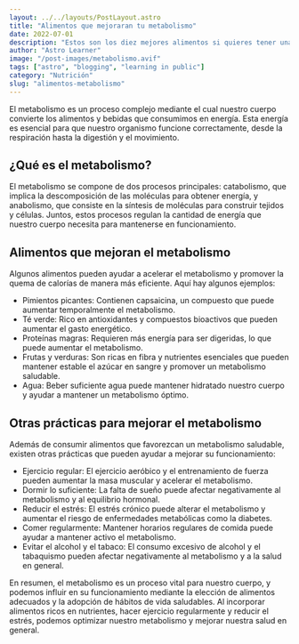 ```yaml
---
layout: ../../layouts/PostLayout.astro
title: "Alimentos que mejoraran tu metabolismo"
date: 2022-07-01
description: "Estos son los diez mejores alimentos si quieres tener una dieta balanceada, y no morir en el intento."
author: "Astro Learner"
image: "/post-images/metabolismo.avif"
tags: ["astro", "blogging", "learning in public"]
category: "Nutrición"
slug: "alimentos-metabolismo"
---
```


El metabolismo es un proceso complejo mediante el cual nuestro cuerpo convierte los alimentos y bebidas que consumimos en energía. Esta energía es esencial para que nuestro organismo funcione correctamente, desde la respiración hasta la digestión y el movimiento.

## ¿Qué es el metabolismo?

El metabolismo se compone de dos procesos principales: catabolismo, que implica la descomposición de las moléculas para obtener energía, y anabolismo, que consiste en la síntesis de moléculas para construir tejidos y células. Juntos, estos procesos regulan la cantidad de energía que nuestro cuerpo necesita para mantenerse en funcionamiento.

## Alimentos que mejoran el metabolismo

Algunos alimentos pueden ayudar a acelerar el metabolismo y promover la quema de calorías de manera más eficiente. Aquí hay algunos ejemplos:

- Pimientos picantes: Contienen capsaicina, un compuesto que puede aumentar temporalmente el metabolismo.
- Té verde: Rico en antioxidantes y compuestos bioactivos que pueden aumentar el gasto energético.
- Proteínas magras: Requieren más energía para ser digeridas, lo que puede aumentar el metabolismo.
- Frutas y verduras: Son ricas en fibra y nutrientes esenciales que pueden mantener estable el azúcar en sangre y promover un metabolismo saludable.
- Agua: Beber suficiente agua puede mantener hidratado nuestro cuerpo y ayudar a mantener un metabolismo óptimo.

## Otras prácticas para mejorar el metabolismo

Además de consumir alimentos que favorezcan un metabolismo saludable, existen otras prácticas que pueden ayudar a mejorar su funcionamiento:

- Ejercicio regular: El ejercicio aeróbico y el entrenamiento de fuerza pueden aumentar la masa muscular y acelerar el metabolismo.
- Dormir lo suficiente: La falta de sueño puede afectar negativamente al metabolismo y al equilibrio hormonal.
- Reducir el estrés: El estrés crónico puede alterar el metabolismo y aumentar el riesgo de enfermedades metabólicas como la diabetes.
- Comer regularmente: Mantener horarios regulares de comida puede ayudar a mantener activo el metabolismo.
- Evitar el alcohol y el tabaco: El consumo excesivo de alcohol y el tabaquismo pueden afectar negativamente al metabolismo y a la salud en general.

En resumen, el metabolismo es un proceso vital para nuestro cuerpo, y podemos influir en su funcionamiento mediante la elección de alimentos adecuados y la adopción de hábitos de vida saludables. Al incorporar alimentos ricos en nutrientes, hacer ejercicio regularmente y reducir el estrés, podemos optimizar nuestro metabolismo y mejorar nuestra salud en general.
